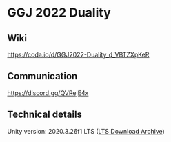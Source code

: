 # GGJ 2022 Duality

## Wiki
https://coda.io/d/GGJ2022-Duality_d_VBTZXpKeR

## Communication
https://discord.gg/QVRejE4x


## Technical details
Unity version: 2020.3.26f1 LTS ([LTS Download Archive](https://unity3d.com/unity/qa/lts-releases))
